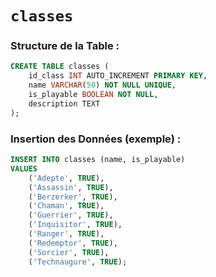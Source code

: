 # `classes`

### Structure de la Table :

```sql
CREATE TABLE classes (
    id_class INT AUTO_INCREMENT PRIMARY KEY,
    name VARCHAR(50) NOT NULL UNIQUE,
    is_playable BOOLEAN NOT NULL,
    description TEXT
);
```

### Insertion des Données (exemple) :

```sql
INSERT INTO classes (name, is_playable)
VALUES
    ('Adepte', TRUE),
    ('Assassin', TRUE),
    ('Berzerker', TRUE),
    ('Chaman', TRUE),
    ('Guerrier', TRUE),
    ('Inquisitor', TRUE),
    ('Ranger', TRUE),
    ('Redemptor', TRUE),
    ('Sorcier', TRUE),
    ('Technaugure', TRUE);
```
